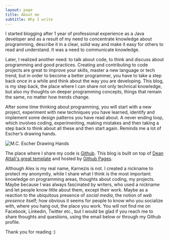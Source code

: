 ```yaml
---
layout: page
title: About me
subtitle: Why I write
---
```


I started blogging after 1 year of professional experience as a Java developer and as a result of my need to concentrate knowledge about programming, describe it in a clear, solid way and make it easy for others to read and understand. It was a need to communicate knowledge.

Later, I realized another need: to talk about code, to think and discuss about programming and good practices. Creating and contributing to code projects are great to improve your skills, master a new language or tech trend, but in order to become a better programmer, you have to take a step back once in a while and think about the way you are developing. This blog, is my step back, the place where I can share not only technical knowledge, but also my thoughts on deeper programming concepts, things that remain the same, no matter how trends change.

After some time thinking about programming, you will start with a new project, experiment with new techniques you have learned, identify and implement some design patterns you have read about. A never ending loop, which involves coding, experimenting, making mistakes and then taking a step back to think about all these and then start again. Reminds me a lot of Escher’s drawing hands.

![M.C. Escher Drawing Hands](../img/escher-drawing-hands.jpg)

The place where I share my code is [Github](https://github.com/alkarn). This blog is built on top of [Dean Attali's great template](https://github.com/daattali/beautiful-jekyll) and hosted by [Github Pages](https://pages.github.com).

Although Alex is my real name, Karnezis is not. I created a nickname to protect my anonymity, while I share what I think is the most important: knowledge on programming areas, thoughts about coding, my projects. Maybe because I was always fascinated by writers, who used a nickname and let people know little about them, except their work.  Maybe as a reaction to the ubiquitous presence of *social media*, the notion of *web presence* itself; how obvious it seems for people to know who you socialize with, where you hang out, the place you work. You will not find me on Facebook, Linkedin, Twitter etc., but I would be glad if you reach me to share thoughts and questions, using the email below or through my Github profile.

Thank you for reading :)
